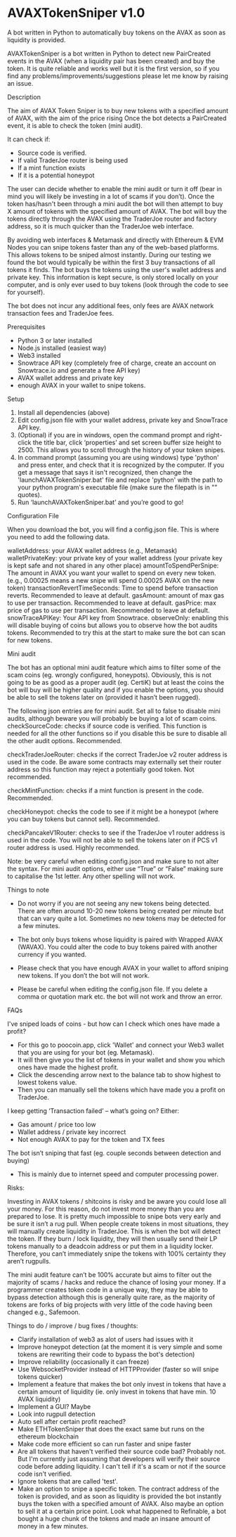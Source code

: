 # AVAXTokenSniper v1.0

A bot written in Python to automatically buy tokens on the AVAX as soon as liquidity is provided.

AVAXTokenSniper is a bot written in Python to detect new PairCreated events in the AVAX (when a liquidity pair has been created) and buy the token. It is quite reliable and works well but it is the first version, so if you find any problems/improvements/suggestions please let me know by raising an issue.

Description

The aim of AVAX Token Sniper is to buy new tokens with a specified amount of AVAX, with the aim of the price rising Once the bot detects a PairCreated event, it is able to check the token (mini audit).

It can check if:

- Source code is verified.
- If valid TraderJoe router is being used
- If a mint function exists
- If it is a potential honeypot

The user can decide whether to enable the mini audit or turn it off (bear in mind you will likely be investing in a lot of scams if you don’t).
Once the token has/hasn't been through a mini audit the bot will then attempt to buy X amount of tokens with the specified amount of AVAX.
The bot will buy the tokens directly through the AVAX using the TraderJoe router and factory address, so it is much quicker than the TraderJoe web interface.

By avoiding web interfaces & Metamask and directly with Ethereum & EVM Nodes you can snipe tokens faster than any of the web-based platforms. This allows tokens to be sniped almost instantly. During our testing we found the bot would typically be within the first 3 buy transactions of all tokens it finds.
The bot buys the tokens using the user's wallet address and private key. This information is kept secure, is only stored locally on your computer, and is only ever used to buy tokens (look through the code to see for yourself).

The bot does not incur any additional fees, only fees are AVAX network transaction fees and TraderJoe fees.

Prerequisites

- Python 3 or later installed
- Node.js installed (easiest way)
- Web3 installed
- Snowtrace API key (completely free of charge, create an account on Snowtrace.io and generate a free API key)
- AVAX wallet address and private key
- enough AVAX in your wallet to snipe tokens.

Setup

1. Install all dependencies (above)
2. Edit config.json file with your wallet address, private key and SnowTrace API key.
3. (Optional) if you are in windows, open the command prompt and right-click the title bar, click ‘properties’ and set screen buffer size height to 2500. This allows you to scroll through the history of your token snipes.
4. In command prompt (assuming you are using windows) type 'python' and press enter, and check that it is recognized by the computer. If you get a message that says it isn't recognized, then change the 'launchAVAXTokenSniper.bat' file and replace 'python' with the path to your python program's executable file (make sure the filepath is in "" quotes).
5. Run ‘launchAVAXTokenSniper.bat’ and you’re good to go!

Configuration File

When you download the bot, you will find a config.json file. This is where you need to add the following data.

walletAddress: your AVAX wallet address (e.g., Metamask)
walletPrivateKey: your private key of your wallet address (your private key is kept safe and not shared in any other place)
amountToSpendPerSnipe: The amount in AVAX you want your wallet to spend on every new token. (e.g., 0.00025 means a new snipe will spend 0.00025 AVAX on the new token)
transactionRevertTimeSeconds: Time to spend before transaction reverts. Recommended to leave at default.
gasAmount: amount of max gas to use per transaction. Recommended to leave at default.
gasPrice: max price of gas to use per transaction. Recommended to leave at default.
snowTraceAPIKey: Your API key from Snowtrace.
observeOnly: enabling this will disable buying of coins but allows you to observe how the bot audits tokens. Recommended to try this at the start to make sure the bot can scan for new tokens.

Mini audit

The bot has an optional mini audit feature which aims to filter some of the scam coins (eg. wrongly configured, honeypots). Obviously, this is not going to be as good as a proper audit (eg. CertiK) but at least the coins the bot will buy will be higher quality and if you enable the options, you should be able to sell the tokens later on (provided it hasn’t been rugged).

The following json entries are for mini audit. Set all to false to disable mini audits, although beware you will probably be buying a lot of scam coins.
checkSourceCode: checks if source code is verified. This function is needed for all the other functions so if you disable this be sure to disable all the other audit options. Recommended.

checkTraderJoeRouter: checks if the correct TraderJoe v2 router address is used in the code. Be aware some contracts may externally set their router address so this function may reject a potentially good token. Not recommended.

checkMintFunction: checks if a mint function is present in the code. Recommended.

checkHoneypot: checks the code to see if it might be a honeypot (where you can buy tokens but cannot sell). Recommended.

checkPancakeV1Router: checks to see if the TraderJoe v1 router address is used in the code. You will not be able to sell the tokens later on if PCS v1 router address is used. Highly recommended.

Note: be very careful when editing config.json and make sure to not alter the syntax. For mini audit options, either use “True” or “False” making sure to capitalise the 1st letter. Any other spelling will not work.

Things to note

- Do not worry if you are not seeing any new tokens being detected. There are often around 10-20 new tokens being created per minute but that can vary quite a lot. Sometimes no new tokens may be detected for a few minutes.

- The bot only buys tokens whose liquidity is paired with Wrapped AVAX (WAVAX). You could alter the code to buy tokens paired with another currency if you wanted.

- Please check that you have enough AVAX in your wallet to afford sniping new tokens. If you don’t the bot will not work.
- Please be careful when editing the config.json file. If you delete a comma or quotation mark etc. the bot will not work and throw an error.

FAQs

I've sniped loads of coins - but how can I check which ones have made a profit?

- For this go to poocoin.app, click 'Wallet' and connect your Web3 wallet that you are using for your bot (eg. Metamask).
- It will then give you the list of tokens in your wallet and show you which ones have made the highest profit.
- Click the descending arrow next to the balance tab to show highest to lowest tokens value.
- Then you can manually sell the tokens which have made you a profit on TraderJoe.

I keep getting ‘Transaction failed’ – what’s going on?
Either:

- Gas amount / price too low
- Wallet address / private key incorrect
- Not enough AVAX to pay for the token and TX fees

The bot isn’t sniping that fast (eg. couple seconds between detection and buying)

- This is mainly due to internet speed and computer processing power.

Risks:

Investing in AVAX tokens / shitcoins is risky and be aware you could lose all your money. For this reason, do not invest more money than you are prepared to lose.
It is pretty much impossible to snipe bots very early and be sure it isn’t a rug pull. When people create tokens in most situations, they will manually create liquidity in TraderJoe. This is when the bot will detect the token. If they burn / lock liquidity, they will then usually send their LP tokens manually to a deadcoin address or put them in a liquidity locker. Therefore, you can’t immediately snipe the tokens with 100% certainty they aren’t rugpulls.

The mini audit feature can’t be 100% accurate but aims to filter out the majority of scams / hacks and reduce the chance of losing your money.
If a programmer creates token code in a unique way, they may be able to bypass detection although this is generally quite rare, as the majority of tokens are forks of big projects with very little of the code having been changed e.g., Safemoon.

Things to do / improve / bug fixes / thoughts:

- Clarify installation of web3 as alot of users had issues with it
- Improve honeypot detection (at the moment it is very simple and some tokens are rewriting their code to bypass the bot's detection)
- Improve reliability (occasionally it can freeze)
- Use WebsocketProvider instead of HTTPProvider (faster so will snipe tokens quicker)
- Implement a feature that makes the bot only invest in tokens that have a certain amount of liquidity (ie. only invest in tokens that have min. 10 AVAX liquidity)
- Implement a GUI? Maybe
- Look into rugpull detection
- Auto sell after certain profit reached?
- Make ETHTokenSniper that does the exact same but runs on the ethereum blockchain
- Make code more efficient so can run faster and snipe faster
- Are all tokens that haven't verified their source code bad? Probably not. But I'm currently just assuming that developers will verify their source code before adding liquidity. I can't tell if it's a scam or not if the source code isn't verified.
- Ignore tokens that are called 'test'.
- Make an option to snipe a specific token. The contract address of the token is provided, and as soon as liquidity is provided the bot instantly buys the token with a specified amount of AVAX. Also maybe an option to sell it at a certain price point. Look what happened to Refinable, a bot bought a huge chunk of the tokens and made an insane amount of money in a few minutes.

